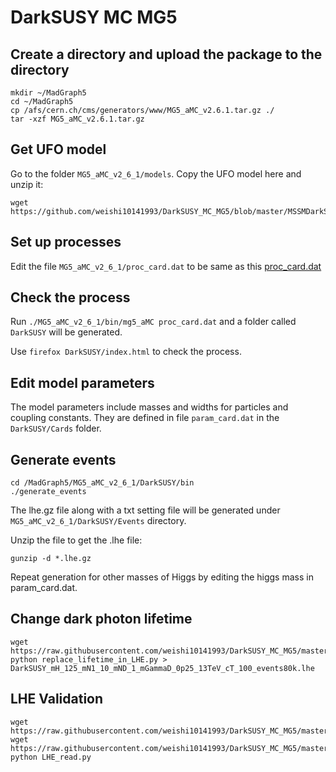 # DarkSUSY MC MG5

## Create a directory and upload the package to the directory

    mkdir ~/MadGraph5
    cd ~/MadGraph5
    cp /afs/cern.ch/cms/generators/www/MG5_aMC_v2.6.1.tar.gz ./
    tar -xzf MG5_aMC_v2.6.1.tar.gz

## Get UFO model 
Go to the folder `MG5_aMC_v2_6_1/models`. Copy the UFO model here and unzip it:

    wget https://github.com/weishi10141993/DarkSUSY_MC_MG5/blob/master/MSSMDarkSector/MSSMD_UFO.zip

## Set up processes
Edit the file `MG5_aMC_v2_6_1/proc_card.dat` to be same as this [proc_card.dat](https://github.com/weishi10141993/DarkSUSY_MC_MG5/blob/master/MSSMDarkSector/proc_card.dat)

## Check the process
Run `./MG5_aMC_v2_6_1/bin/mg5_aMC proc_card.dat` and a folder called `DarkSUSY` will be generated. 

Use `firefox DarkSUSY/index.html` to check the process.

## Edit model parameters
The model parameters include masses and widths for particles and coupling constants. They are defined in file `param_card.dat` in the `DarkSUSY/Cards` folder.

## Generate events 

    cd /MadGraph5/MG5_aMC_v2_6_1/DarkSUSY/bin
    ./generate_events

The lhe.gz file along with a txt setting file will be generated under `MG5_aMC_v2_6_1/DarkSUSY/Events` directory.

Unzip the file to get the .lhe file:

    gunzip -d *.lhe.gz

Repeat generation for other masses of Higgs by editing the higgs mass in param_card.dat.

## Change dark photon lifetime

    wget https://raw.githubusercontent.com/weishi10141993/DarkSUSY_MC_MG5/master/MSSMDarkSector/replace_lifetime_in_LHE.py
    python replace_lifetime_in_LHE.py > DarkSUSY_mH_125_mN1_10_mND_1_mGammaD_0p25_13TeV_cT_100_events80k.lhe

## LHE Validation
    wget https://raw.githubusercontent.com/weishi10141993/DarkSUSY_MC_MG5/master/MSSMDarkSector/LHE_read.py
    wget https://raw.githubusercontent.com/weishi10141993/DarkSUSY_MC_MG5/master/MSSMDarkSector/tdrStyle.py
    python LHE_read.py
